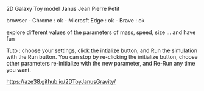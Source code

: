 2D Galaxy Toy model Janus Jean Pierre Petit

browser - Chrome : ok 
        - Microsft Edge : ok
        - Brave : ok 

explore different values ​​of the parameters of mass, speed, size ...  and have fun

Tuto : 
choose your settings, click the intialize button, and Run the simulation with the Run button.
You can stop by re-clicking the initialize button, choose other parameters re-initialize with the new parameter, and Re-Run any time you want.

https://aze38.github.io/2DToyJanusGravity/
